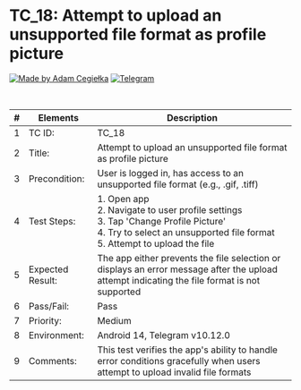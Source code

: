 # TC_18: Attempt to upload an unsupported file format as profile picture

[![Made by Adam Cegiełka](https://img.shields.io/badge/made%20by%20-Adam%20Cegielka-blue.svg?style=flat-square)](https://adamcegielka.pl)
[![Telegram](https://img.shields.io/badge/Testing%20App-Telegram-24A1DE.svg?logo=telegram)](https://web.telegram.org)

<br>

| # | Elements | Description |
| --- | --- | --- |
| 1 | TC ID: | TC_18 |
| 2 | Title: | Attempt to upload an unsupported file format as profile picture |
| 3 | Precondition: | User is logged in, has access to an unsupported file format (e.g., .gif, .tiff) |
| 4 | Test Steps: | 1. Open app<br>2. Navigate to user profile settings<br>3. Tap 'Change Profile Picture'<br>4. Try to select an unsupported file format<br>5. Attempt to upload the file |
| 5 | Expected Result: | The app either prevents the file selection or displays an error message after the upload attempt indicating the file format is not supported |
| 6 | Pass/Fail: | Pass |
| 7 | Priority: | Medium |
| 8 | Environment: | Android 14, Telegram v10.12.0 |
| 9 | Comments: | This test verifies the app's ability to handle error conditions gracefully when users attempt to upload invalid file formats |
